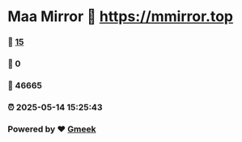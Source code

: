 # Maa Mirror :link: https://mmirror.top 
### :page_facing_up: [15](https://mmirror.top/tag.html) 
### :speech_balloon: 0 
### :hibiscus: 46665 
### :alarm_clock: 2025-05-14 15:25:43 
### Powered by :heart: [Gmeek](https://github.com/Meekdai/Gmeek)
